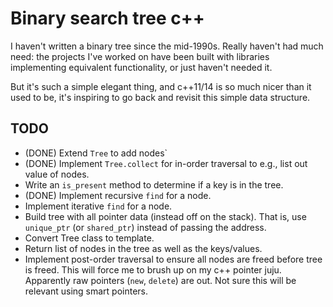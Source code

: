 # Binary search tree c++

I haven't written a binary tree since the mid-1990s. Really haven't had
much need: the projects I've worked on have been built with libraries
implementing equivalent functionality, or just haven't needed it.

But it's such a simple elegant thing, and c++11/14 is so much nicer than
it used to be, it's inspiring to go back and revisit this simple data
structure.

## TODO

* (DONE) Extend `Tree` to add nodes`
* (DONE) Implement `Tree.collect` for in-order traversal to e.g., list out
  value of nodes.
* Write an `is_present` method to determine if a key is in the tree.
* (DONE) Implement recursive `find` for a node.
* Implement iterative `find` for a node.
* Build tree with all pointer data (instead off on the stack). That is,
  use `unique_ptr` (or `shared_ptr`) instead of passing the address.
* Convert Tree class to template.
* Return list of nodes in the tree as well as the keys/values.
* Implement post-order traversal to ensure all nodes are freed before
  tree is freed. This will force me to brush up on my c++ pointer juju.
  Apparently raw pointers (`new`, `delete`) are out. Not sure this will
  be relevant using smart pointers.
